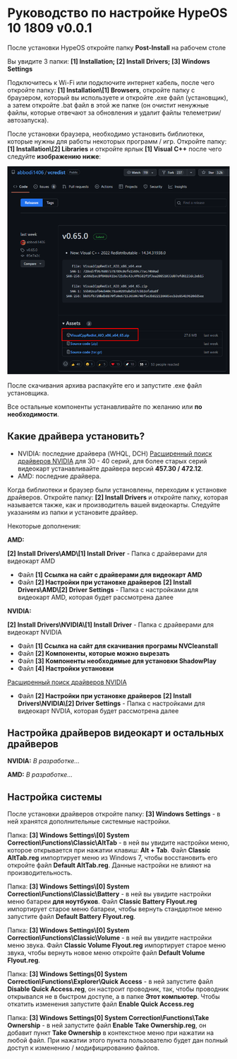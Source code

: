 # Руководство по настройке HypeOS 10 1809 v0.0.1
После установки HypeOS откройте папку **Post-Install** на рабочем столе

Вы увидите 3 папки: **[1] Installation; [2] Install Drivers; [3] Windows Settings**

Подключитесь к Wi-Fi или подключите интернет кабель, после чего откройте папку: **[1] Installation\\[1] Browsers**, откройте папку с браузером, который вы используете и откройте .exe файл (установщик), а затем откройте .bat файл в этой же папке (он очистит ненужные файлы, которые отвечают за обновления и удалит файлы телеметрии/автозапуска).

После установки браузера, необходимо установить библиотеки, которые нужны для работы некоторых программ / игр. Откройте папку: **[1] Installation\\[2] Libraries** и откройте ярлык **[1] Visual C++** после чего следуйте **изображению ниже**:

![CPP!](/media/c-plus-plus.png)

После скачивания архива распакуйте его и запустите .exe файл установщика.

Все остальные компоненты устанавливайте по желанию или **по необходимости**.

## Какие драйвера установить?
- NVIDIA: последние драйвера (WHQL, DCH) [Расширенный поиск драйверов NVIDIA](https://www.nvidia.com/Download/Find.aspx) для 30 - 40 серий, для более старых серий видеокарт устанавливайте драйвера версий **457.30 / 472.12**.
- AMD: последние драйвера.

Когда библиотеки и браузер были установлены, переходим к установке драйверов. Откройте папку: **[2] Install Drivers** и откройте папку, которая называется также, как и производитель вашей видеокарты. Следуйте указаниям из папки и установите драйвер.

Некоторые дополнения:

**AMD:**

**[2] Install Drivers\\AMD\\[1] Install Driver** - Папка с драйверами для видеокарт AMD
- Файл **[1] Ссылка на сайт с драйверами для видеокарт AMD**
- Файл **[2] Настройки при установке драйверов**
**[2] Install Drivers\\AMD\\[2] Driver Settings** - Папка с настройками для видеокарт AMD, которая будет рассмотрена далее

**NVIDIA:**

**[2] Install Drivers\\NVIDIA\\[1] Install Driver** - Папка с драйверами для видеокарт NVIDIA
- Файл **[1] Ссылка на сайт для скачивания програмы NVCleanstall**
- Файл **[2] Компоненты, которые можно вырезать**
- Файл **[3] Компоненты необходимые для установки ShadowPlay**
- Файл **[4] Настройки установки**

[Расширенный поиск драйверов NVIDIA](https://www.nvidia.com/Download/Find.aspx) 

- Файл **[2] Настройки при установке драйверов**
**[2] Install Drivers\\NVIDIA\\[2] Driver Settings** - Папка с настройками для видеокарт NVDIA, которая будет рассмотрена далее

## Настройка драйверов видеокарт и остальных драйверов
**NVIDIA:**
*В разработке...*

**AMD:**
*В разработке...*

## Настройка системы
После установки драйверов откройте папку: **[3] Windows Settings** - в ней хранятся дополнительные системные настройки.

Папка: **[3] Windows Settings\\[0] System Correction\\Functions\\Classic\\AltTab** - в ней вы увидите настройки меню, которое открывается при нажатии клавиш: **Alt + Tab**. Файл **Classic AltTab.reg** импортирует меню из Windows 7, чтобы восстановить его откройте файл **Default AltTab.reg**. Данные настройки не влияют на производительность.

Папка: **[3] Windows Settings\\[0] System Correction\\Functions\\Classic\\Battery** - в ней вы увидите настройки меню батареи **для ноутбуков**. Файл **Classic Battery Flyout.reg** импортирует старое меню батареи, чтобы вернуть стандартное меню запустите файл **Default Battery Flyout.reg**.

Папка: **[3] Windows Settings\\[0] System Correction\\Functions\\Classic\\Volume** - в ней вы увидите настройки меню звука. Файл **Classic Volume Flyout.reg** импортирует старое меню звука, чтобы вернуть новое меню откройте файл **Default Volume Flyout.reg**.

Папка: **[3] Windows Settings\[0] System Correction\Functions\Explorer\Quick Access** - в ней запустите файл **Disable Quick Access.reg**, он настроит проводник, так, чтобы проводник открывался не в быстром доступе, а в папке **Этот компьютер**. Чтобы откатить изменения запустите файл **Enable Quick Access.reg**

Папка: **[3] Windows Settings\[0] System Correction\Functions\Take Ownership** - в ней запустите файл **Enable Take Ownership.reg**, он добавит пункт **Take Ownership** в контекстное меню при нажатии на любой файл. При нажатии этого пункта пользователю будет дан полный доступ к изменению / модифицированию файлов.

